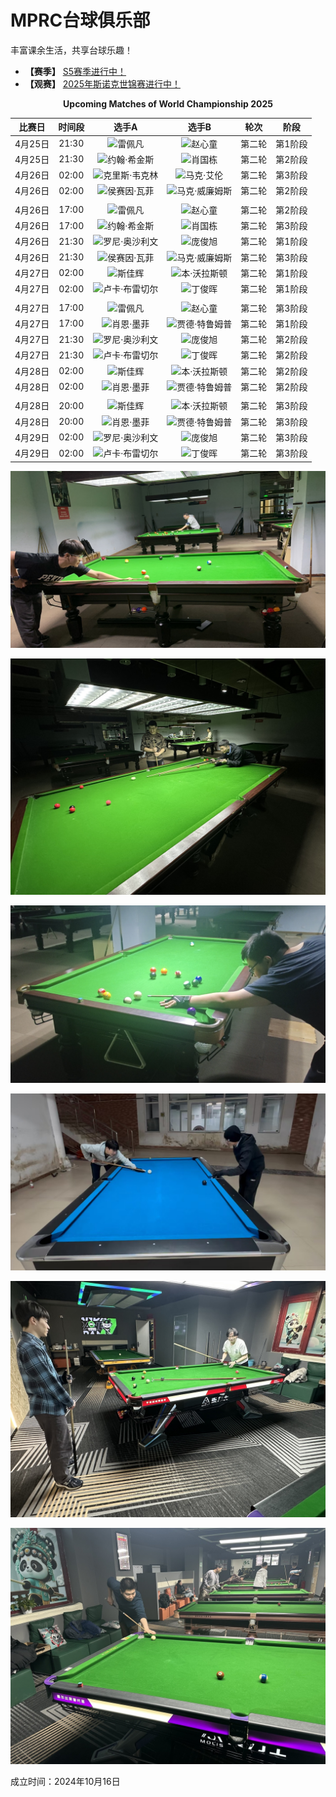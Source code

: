 # MPRC台球俱乐部

丰富课余生活，共享台球乐趣！

- **【赛季】** [S5赛季进行中！](./03-统计/1-积分榜.md)
- **【观赛】** [2025年斯诺克世锦赛进行中！](./01-概况/5-观赛专区.md)

<center><b>Upcoming Matches of World Championship 2025</b></center>

| 比赛日  |   时间段  |                    选手A                       |                   选手B                        |     轮次      |      阶段     |
| :-----: | :------: | :--------------------------------------------: | :--------------------------------------------: | :----------: | :----------: |
| 4月25日 |   21:30  |     ![](./img/china.png)雷佩凡                  |      ![](./img/china.png)赵心童                |    第二轮     |    第1阶段   |
| 4月25日 |   21:30  |  ![](./img/scotland.png)约翰·希金斯             |      ![](./img/china.png)肖国栋                 |    第二轮     |    第2阶段   |
| 4月26日 |   02:00  |   ![](./img/england.png)克里斯·韦克林           |   ![](./img/north_ireland.png)马克·艾伦         |    第二轮     |    第3阶段   |
| 4月26日 |   02:00  |    ![](./img/iran.png)侯赛因·瓦菲               |  ![](./img/wales.png)马克·威廉姆斯              |    第二轮     |    第2阶段   |
|         |          |                                                |                                                |              |              |
| 4月26日 |   17:00  |     ![](./img/china.png)雷佩凡                  |      ![](./img/china.png)赵心童                |    第二轮     |    第2阶段   |
| 4月26日 |   17:00  |  ![](./img/scotland.png)约翰·希金斯             |      ![](./img/china.png)肖国栋                 |    第二轮     |    第3阶段   |
| 4月26日 |   21:30  |   ![](./img/england.png)罗尼·奥沙利文           |       ![](./img/china.png)庞俊旭                |    第二轮     |    第1阶段   |
| 4月26日 |   21:30  |    ![](./img/iran.png)侯赛因·瓦菲               |  ![](./img/wales.png)马克·威廉姆斯              |    第二轮     |    第3阶段   |
| 4月27日 |   02:00  |     ![](./img/china.png)斯佳辉                 |    ![](./img/england.png)本·沃拉斯顿             |    第二轮     |    第1阶段   |
| 4月27日 |   02:00  |  ![](./img/belgium.png)卢卡·布雷切尔            |       ![](./img/china.png)丁俊晖                |    第二轮     |    第1阶段   |
|         |          |                                                |                                                |              |              |
| 4月27日 |   17:00  |     ![](./img/china.png)雷佩凡                  |      ![](./img/china.png)赵心童                |    第二轮     |    第3阶段   |
| 4月27日 |   17:00  |   ![](./img/england.png)肖恩·墨菲               |     ![](./img/england.png)贾德·特鲁姆普         |    第二轮     |    第1阶段   |
| 4月27日 |   21:30  |   ![](./img/england.png)罗尼·奥沙利文           |       ![](./img/china.png)庞俊旭                |    第二轮     |    第2阶段   |
| 4月27日 |   21:30  |  ![](./img/belgium.png)卢卡·布雷切尔            |       ![](./img/china.png)丁俊晖                |    第二轮     |    第2阶段   |
| 4月28日 |   02:00  |     ![](./img/china.png)斯佳辉                  |    ![](./img/england.png)本·沃拉斯顿            |    第二轮     |    第2阶段   |
| 4月28日 |   02:00  |   ![](./img/england.png)肖恩·墨菲               |     ![](./img/england.png)贾德·特鲁姆普         |    第二轮     |    第2阶段   |
|         |          |                                                |                                                |              |              |
| 4月28日 |   20:00  |     ![](./img/china.png)斯佳辉                  |    ![](./img/england.png)本·沃拉斯顿            |    第二轮     |    第3阶段   |
| 4月28日 |   20:00  |   ![](./img/england.png)肖恩·墨菲               |     ![](./img/england.png)贾德·特鲁姆普         |    第二轮     |    第3阶段   |
| 4月29日 |   02:00  |   ![](./img/england.png)罗尼·奥沙利文           |       ![](./img/china.png)庞俊旭                |    第二轮     |    第3阶段   |
| 4月29日 |   02:00  |  ![](./img/belgium.png)卢卡·布雷切尔            |       ![](./img/china.png)丁俊晖                |    第二轮     |    第3阶段   |

![](./img/club_1.jpg)

![](./img/club_2.jpg)

![](./img/club_3.jpg)

![](./img/club_4.jpg)

![](./img/club_5.jpg)

![](./img/club_6.jpg)

成立时间：2024年10月16日